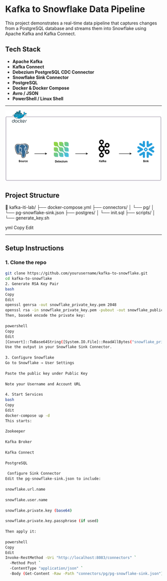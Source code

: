 
# Kafka to Snowflake Data Pipeline 

This project demonstrates a real-time data pipeline that captures changes from a PostgreSQL database and streams them into Snowflake using Apache Kafka and Kafka Connect.

##  Tech Stack

- **Apache Kafka**
- **Kafka Connect**
- **Debezium PostgreSQL CDC Connector**
- **Snowflake Sink Connector**
- **PostgreSQL**
- **Docker & Docker Compose**
- **Avro / JSON**
- **PowerShell / Linux Shell**

---
![Pipeline Diagram](./Untitled%20Diagram.drawio.png)
##  Project Structure

📁 kafka-iti-lab/
├── docker-compose.yml
├── connectors/
│ └── pg/
│ └── pg-snowflake-sink.json
├── postgres/
│ └── init.sql
├── scripts/
│ └── generate_key.sh

yml
Copy
Edit

---

##  Setup Instructions

### 1. Clone the repo

```bash
git clone https://github.com/yourusername/kafka-to-snowflake.git
cd kafka-to-snowflake
2. Generate RSA Key Pair
bash
Copy
Edit
openssl genrsa -out snowflake_private_key.pem 2048
openssl rsa -in snowflake_private_key.pem -pubout -out snowflake_public_key.pem
Then, base64 encode the private key:

powershell
Copy
Edit
[Convert]::ToBase64String([System.IO.File]::ReadAllBytes("snowflake_private_key.pem"))
Use the output in your Snowflake Sink Connector.

3. Configure Snowflake
Go to Snowflake → User Settings

Paste the public key under Public Key

Note your Username and Account URL

4. Start Services
bash
Copy
Edit
docker-compose up -d
This starts:

Zookeeper

Kafka Broker

Kafka Connect

PostgreSQL

 Configure Sink Connector
Edit the pg-snowflake-sink.json to include:

snowflake.url.name

snowflake.user.name

snowflake.private.key (base64)

snowflake.private.key.passphrase (if used)

Then apply it:

powershell
Copy
Edit
Invoke-RestMethod -Uri "http://localhost:8083/connectors" `
  -Method Post `
  -ContentType "application/json" `
  -Body (Get-Content -Raw -Path "connectors/pg/pg-snowflake-sink.json")
